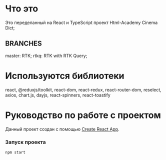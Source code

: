 # Что это
Это переделанный на React и TypeScript проект Html-Academy Cinema Dict;

## BRANCHES
master: RTK;
rtkq: RTK with RTK Query;

# Используются библиотеки

react, @reduxjs/toolkit, react-dom, react-redux, react-router-dom, reselect,
axios, chart.js, dayjs, react-spinners, react-toastify

# Руководство по работе с проектом

Данный проект создан с помощью [Create React App](https://github.com/facebook/create-react-app).

### Запуск проекта

```bash
npm start
```
